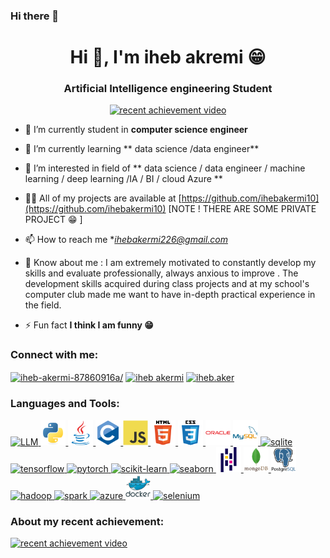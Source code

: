 ### Hi there 👋

<h1 align="center">Hi 👋, I'm iheb akremi 😁</h1>
<h3 align="center"> Artificial Intelligence engineering    Student</h3>

<p align="center">
  <a href="https://github.com/ihebakermi10/ihebakermi10/assets/90511874/a012bcc0-edfe-49d9-b9fe-10ca5681aac4" target="_blank" rel="noreferrer">
    <img src="https://github.com/ihebakermi10/ihebakermi10/assets/90511874/a012bcc0-edfe-49d9-b9fe-10ca5681aac4" alt="recent achievement video" width="500" height="500"/>
  </a>
</p>

- 🔭 I’m currently student in **computer science engineer**

- 🌱 I’m currently learning ** data science /data engineer**

- 👯 I’m interested in field of   ** data science / data engineer / machine learning / deep learning /IA / BI  / cloud Azure  **

- 👨‍💻 All of my projects are available at [https://github.com/ihebakermi10](https://github.com/ihebakermi10) [NOTE ! THERE ARE SOME PRIVATE PROJECT 😁 ]

- 📫 How to reach me **ihebakermi226@gmail.com*



- 📄 Know about me : I am extremely motivated to constantly develop my skills and evaluate professionally, always anxious to improve  . The development skills acquired during class projects and at my school's computer club made me want to have in-depth practical experience in the field.

- ⚡ Fun fact **I think I am funny 😁**

<h3 align="left">Connect with me:</h3>
<p align="left">
<p align="left">

  

  

<a href="https://linkedin.com/in/ihebakermi10/" target="blank"><img align="center" src="https://raw.githubusercontent.com/rahuldkjain/github-profile-readme-generator/master/src/images/icons/Social/linked-in-alt.svg" alt="iheb-akermi-87860916a/" height="30" width="40" /></a>
<a href="https://fb.com/iheb.akermi.146" target="blank"><img align="center" src="https://raw.githubusercontent.com/rahuldkjain/github-profile-readme-generator/master/src/images/icons/Social/facebook.svg" alt="iheb akermi" height="30" width="40" /></a>
<a href="https://instagram.com/iheb.aker" target="blank"><img align="center" src="https://raw.githubusercontent.com/rahuldkjain/github-profile-readme-generator/master/src/images/icons/Social/instagram.svg" alt="iheb.aker" height="30" width="40" /></a>

</p>
</p>

<h3 align="left">Languages and Tools:</h3>

<p align="left">
  
  <a href="https://arxiv.org/abs/2107.07560" target="_blank" rel="noreferrer"> <img src="https://miro.medium.com/max/700/1*4eJ04eBzr-4aK10T_T8GxQ.png" alt="LLM" width="40" height="40"/> </a><a href="https://www.python.org" target="_blank" rel="noreferrer"> <img src="https://raw.githubusercontent.com/devicons/devicon/master/icons/python/python-original.svg" alt="python" width="40" height="40"/> </a>
  <a href="https://www.java.com" target="_blank" rel="noreferrer"> <img src="https://raw.githubusercontent.com/devicons/devicon/master/icons/java/java-original.svg" alt="java" width="40" height="40"/> </a>
  <a href="https://www.cprogramming.com/" target="_blank" rel="noreferrer"> <img src="https://raw.githubusercontent.com/devicons/devicon/master/icons/c/c-original.svg" alt="c" width="40" height="40"/> </a>
  <a href="https://developer.mozilla.org/en-US/docs/Web/JavaScript" target="_blank" rel="noreferrer"> <img src="https://raw.githubusercontent.com/devicons/devicon/master/icons/javascript/javascript-original.svg" alt="javascript" width="40" height="40"/> </a>
  <a href="https://www.w3.org/html/" target="_blank" rel="noreferrer"> <img src="https://raw.githubusercontent.com/devicons/devicon/master/icons/html5/html5-original-wordmark.svg" alt="html5" width="40" height="40"/> </a>
  <a href="https://www.w3schools.com/css/" target="_blank" rel="noreferrer"> <img src="https://raw.githubusercontent.com/devicons/devicon/master/icons/css3/css3-original-wordmark.svg" alt="css3" width="40" height="40"/> </a>
  <a href="https://www.oracle.com/" target="_blank" rel="noreferrer"> <img src="https://raw.githubusercontent.com/devicons/devicon/master/icons/oracle/oracle-original.svg" alt="oracle" width="40" height="40"/> </a>
  <a href="https://www.mysql.com/" target="_blank" rel="noreferrer"> <img src="https://raw.githubusercontent.com/devicons/devicon/master/icons/mysql/mysql-original-wordmark.svg" alt="mysql" width="40" height="40"/> </a>
  <a href="https://www.sqlite.org/" target="_blank" rel="noreferrer"> <img src="https://www.vectorlogo.zone/logos/sqlite/sqlite-icon.svg" alt="sqlite" width="40" height="40"/> </a>
  <a href="https://www.tensorflow.org" target="_blank" rel="noreferrer"> <img src="https://www.vectorlogo.zone/logos/tensorflow/tensorflow-icon.svg" alt="tensorflow" width="40" height="40"/> </a>
  <a href="https://pytorch.org/" target="_blank" rel="noreferrer"> <img src="https://www.vectorlogo.zone/logos/pytorch/pytorch-icon.svg" alt="pytorch" width="40" height="40"/> </a>
  <a href="https://scikit-learn.org/" target="_blank" rel="noreferrer"> <img src="https://upload.wikimedia.org/wikipedia/commons/0/05/Scikit_learn_logo_small.svg" alt="scikit-learn" width="40" height="40"/> </a>
  <a href="https://seaborn.pydata.org/" target="_blank" rel="noreferrer"> <img src="https://seaborn.pydata.org/_static/logo-wide-lightbg.svg" alt="seaborn" width="40" height="40"/> </a>
  <a href="https://pandas.pydata.org/" target="_blank" rel="noreferrer"> <img src="https://raw.githubusercontent.com/devicons/devicon/2ae2a900d2f041da66e950e4d48052658d850630/icons/pandas/pandas-original.svg" alt="pandas" width="40" height="40"/> </a>
  <a href="https://www.mongodb.com/" target="_blank" rel="noreferrer"> <img src="https://raw.githubusercontent.com/devicons/devicon/master/icons/mongodb/mongodb-original-wordmark.svg" alt="mongodb" width="40" height="40"/> </a>
  <a href="https://www.postgresql.org" target="_blank" rel="noreferrer"> <img src="https://raw.githubusercontent.com/devicons/devicon/master/icons/postgresql/postgresql-original-wordmark.svg" alt="postgresql" width="40" height="40"/> </a>
  <a href="https://hadoop.apache.org/" target="_blank" rel="noreferrer"> <img src="https://www.vectorlogo.zone/logos/apache_hadoop/apache_hadoop-icon.svg" alt="hadoop" width="40" height="40"/> </a>
  <a href="https://spark.apache.org/" target="_blank" rel="noreferrer"> <img src="https://www.vectorlogo.zone/logos/apache_spark/apache_spark-icon.svg" alt="spark" width="40" height="40"/> </a>
  <a href="https://azure.microsoft.com/en-in/" target="_blank" rel="noreferrer"> <img src="https://www.vectorlogo.zone/logos/microsoft_azure/microsoft_azure-icon.svg" alt="azure" width="40" height="40"/> </a>
  <a href="https://www.docker.com/" target="_blank" rel="noreferrer"> <img src="https://raw.githubusercontent.com/devicons/devicon/master/icons/docker/docker-original-wordmark.svg" alt="docker" width="40" height="40"/> </a>
  <a href="https://www.selenium.dev" target="_blank" rel="noreferrer"> <img src="https://raw.githubusercontent.com/detain/svg-logos/780f25886640cef088af994181646db2f6b1a3f8/svg/selenium-logo.svg" alt="selenium" width="40" height="40"/> </a>

</p>

<p align="left">
<h3 align="left">About my recent achievement:</h3>


<a href="https://github.com/ihebakermi10/ihebakermi10/assets/90511874/f7e79530-cb0f-4cac-a28e-252fab132462" target="_blank" rel="noreferrer"> <img src="https://github.com/ihebakermi10/ihebakermi10/assets/90511874/f7e79530-cb0f-4cac-a28e-252fab132462" alt="recent achievement video" width="500" height="300"/> </a>
</p>


